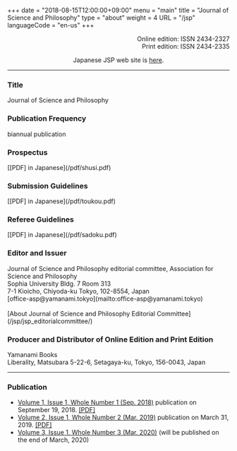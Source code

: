 +++
date = "2018-08-15T12:00:00+09:00"
menu = "main"
title = "Journal of Science and Philosophy"
type = "about"
weight = 4
URL = "/jsp"
languageCode = "en-us"
+++

<p style="text-align: right">
Online edition: ISSN 2434-2327<br>
Print edition: ISSN 2434-2335
</p>
<p style="text-align: center">
Japanese JSP web site is <a href="/jsp/jsp_jp">here</a>.
</p>

---
<H3>Title</H3>
Journal of Science and Philosophy

<H3>Publication Frequency</H3>
biannual publication

<H3>Prospectus</H3>
[[PDF] in Japanese](/pdf/shusi.pdf)

<H3>Submission Guidelines</H3>
[[PDF] in Japanese](/pdf/toukou.pdf)

<H3>Referee Guidelines</H3>
[[PDF] in Japanese](/pdf/sadoku.pdf)

<H3>Editor and Issuer</H3>
Journal of Science and Philosophy editorial committee, Association for Science and Philosophy<br>
Sophia University Bldg. 7 Room 313<br>
7-1 Kioicho, Chiyoda-ku Tokyo, 102-8554, Japan<br>
[office-asp@yamanami.tokyo](mailto:office-asp@yamanami.tokyo)<br><br>
[About Journal of Science and Philosophy Editorial Committee](/jsp/jsp_editorialcommittee/)

<H3>Producer and Distributor of Online Edition and Print Edition</H3>
Yamanami Books<br>
Liberality, Matsubara 5-22-6, Setagaya-ku, Tokyo, 156-0043, Japan

---
<H3>Publication</H3>

* [Volume 1, Issue 1, Whole Number 1 (Sep. 2018)](/jsp_contents/jsp_1_1/) publication on September 19, 2018. <a href="/pdf/jsp/1/1/jsp1_1.pdf" onclick="ga('send', 'pageview', '/pdf/jsp/1/1/jsp1_1.pdf')">[PDF]</a>
* [Volume 2, Issue 1, Whole Number 2 (Mar. 2019)](/jsp_contents/jsp_2_1/) publication on March 31, 2019. <a href="/pdf/jsp/2/1/jsp2_1.pdf" onclick="ga('send', 'pageview', '/pdf/jsp/2/1/jsp2_1.pdf')">[PDF]</a>
* [Volume 3, Issue 1, Whole Number 3 (Mar. 2020)](/jsp_contents/jsp_3_1/) (will be published on the end of March, 2020)


<script type="application/ld+json">
{
	"@context": "http://schema.org",
	"@type": "CreativeWorkSeries",
	"name" : "Journal of Science and Philosophy",
	"alternateName" : "JSP",
	"issn" : ["2434-2327", "2434-2335"],
	"copyrightYear": "2018",
	"copyrightHolder": {
		"@type" : "Organization",
		"name" : "Journal of Science and Philosophy editorial committee, Association for Science and Philosophy",
		"email" : "office-asp@yamanami.tokyo",
		"logo" : "https://www.yamanami.tokyo/images/recentWorks/ASP_title_ol.svg",
		"publishingPrinciples" : "https://www.yamanami.tokyo/pdf/toukou.pdf",
		"address": {
			"@type": "PostalAddress",
			"addressLocality": "Tokyo, Japan",
			"postalCode": "102-8554",
			"streetAddress": "Sophia University Bldg. 7 Room 313, 7-1 Kioicho, Chiyoda-ku",
			"addressCountry" : "JP"
		}
	},
	"publisher" : {
		"@type" : "Organization",
		"name" : ["やまなみ書房", "Yamanami Books"]
	}
}
</script>
